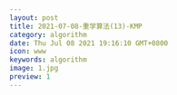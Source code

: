```yaml
---
layout: post
title: 2021-07-08-重学算法(13)-KMP
category: algorithm
date: Thu Jul 08 2021 19:16:10 GMT+0800
icon: www
keywords: algorithm
image: 1.jpg
preview: 1
---
```

